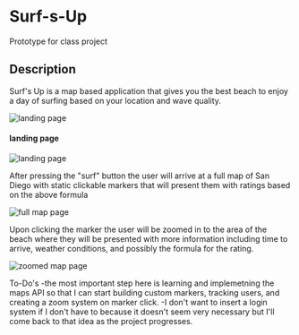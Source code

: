 # Surf-s-Up
Prototype for class project 


## Description

Surf's Up is a map based application that gives you the best beach to enjoy a day of surfing based on your location and wave quality.

![landing page](https://raw.githubusercontent.com/username/projectname/branch/path/to/img.png)

#### landing page

![landing page](/images/Opener.png)


After pressing the "surf" button the user will arrive at a full map of San Diego with static clickable markers that will present them with ratings based on the above formula  

![full map page](/images/fullMap.png)


Upon clicking the marker the user will be zoomed in to the area of the beach where they will be presented with more information including time to arrive, weather conditions, and possibly the formula for the rating.

![zoomed map page](/images/zoomedMap.png)

To-Do's
-the most important step here is learning and implemetning the maps API so that I can start building custom markers, tracking users, and creating a zoom system on marker click.
-I don't want to insert a login system if I don't have to because it doesn't seem very necessary but I'll come back to that idea as the project progresses.
